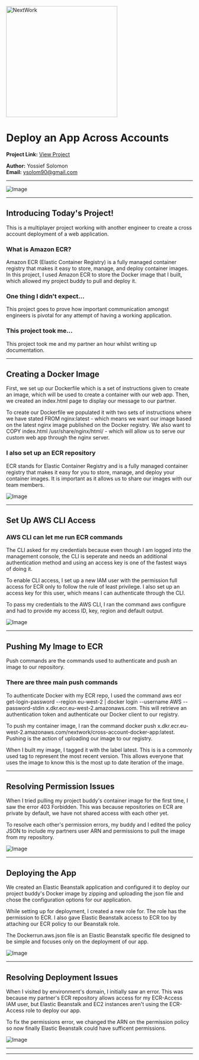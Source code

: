 <img src="https://cdn.prod.website-files.com/677c400686e724409a5a7409/6790ad949cf622dc8dcd9fe4_nextwork-logo-leather.svg" alt="NextWork" width="300" />

# Deploy an App Across Accounts

**Project Link:** [View Project](http://learn.nextwork.org/projects/aws-compute-ecr)

**Author:** Yossief Solomon  
**Email:** ysolom90@gmail.com

---

![Image](http://learn.nextwork.org/sparkling_violet_festive_wombat/uploads/aws-compute-ecr_3e91948719)

---

## Introducing Today's Project!

This is a multiplayer project working with another engineer to create a cross account deployment of a web application. 

### What is Amazon ECR?

Amazon ECR (Elastic Container Registry) is a fully managed container registry that makes it easy to store, manage, and deploy container images. In this project, I used Amazon ECR to store the Docker image that I built, which allowed my project buddy to pull and deploy it.

### One thing I didn't expect...

This project goes to prove how important communication amongst engineers is pivotal for any attempt of having a working application. 

### This project took me...

This project took me and my partner an hour whilst writing up documentation. 

---

## Creating a Docker Image

First, we set up our Dockerfile which is a set of instructions given to create an image, which will be used to create a container with our web app. Then, we created an index.html page to display our message to our partner. 

To create our Dockerfile we populated it with two sets of instructions where we have stated FROM nginx:latest - which means we want our image based on the latest nginx image published on the Docker registry. We also want to COPY index.html /usr/share/nginx/html/ - which will allow us to serve our custom web app through the nginx server.

### I also set up an ECR repository

ECR stands for Elastic Container Registry and is a fully managed container registry that makes it easy for you to store, manage, and deploy your container images. It is important as it allows us to share our images with our team members. 

![Image](http://learn.nextwork.org/sparkling_violet_festive_wombat/uploads/aws-compute-ecr_e7f8g9h0)

---

## Set Up AWS CLI Access

### AWS CLI can let me run ECR commands

The CLI asked for my credentials because even though I am logged into the management console, the CLI is seperate and needs an additional authentication method and using an access key is one of the fastest ways of doing it. 

To enable CLI access, I set up a new IAM user with the permission full access for ECR only to follow the rule of least privilege. I also set up an access key for this user, which means I can authenticate through the CLI.

To pass my credentials to the AWS CLI, I ran the command aws configure and had to provide my access ID, key, region and default output.  

![Image](http://learn.nextwork.org/sparkling_violet_festive_wombat/uploads/aws-compute-ecr_4aa3e4fe6)

---

## Pushing My Image to ECR

Push commands are the commands used to authenticate and push an image to our repository. 

### There are three main push commands

To authenticate Docker with my ECR repo, I used the command aws ecr get-login-password --region eu-west-2 | docker login --username AWS --password-stdin x.dkr.ecr.eu-west-2.amazonaws.com. This will retrieve an authentication token and authenticate our Docker client to our registry.

To push my container image, I ran the command docker push x.dkr.ecr.eu-west-2.amazonaws.com/nextwork/cross-account-docker-app:latest.  Pushing is the action of uploading our image to our registry. 

When I built my image, I tagged it with the label latest. This is is a commonly used tag to represent the most recent version. This allows everyone that uses the image to know this is the most up to date iteration of the image. 

---

## Resolving Permission Issues

When I tried pulling my project buddy's container image for the first time, I saw the error 403 Forbidden. This was because repositories on ECR are private by default, we have not shared access with each other yet. 

To resolve each other's permission errors, my buddy and I edited the policy JSON to include my partners user ARN and permissions to pull the image from my repository. 

![Image](http://learn.nextwork.org/sparkling_violet_festive_wombat/uploads/aws-compute-ecr_74b90da414)

---

## Deploying the App

We created an Elastic Beanstalk application and configured it to deploy our project buddy's Docker image by zipping and uploading the json file and chose the configuration options for our application.

While setting up for deployment, I created a new role for. The role has the permission to ECR. I also gave Elastic Beanstalk access to ECR too by attaching our ECR policy to our Beanstalk role. 

The Dockerrun.aws.json file is an Elastic Beanstalk specific file designed to be simple and focuses only on the deployment of our app.

![Image](http://learn.nextwork.org/sparkling_violet_festive_wombat/uploads/aws-compute-ecr_70ed85fa3)

---

## Resolving Deployment Issues

When I visited by environment's domain, I initially saw an error. This was because my partner's ECR repository allows access for my ECR-Access IAM user, but Elastic Beanstalk and EC2 instances aren't using the ECR-Access role to deploy our app.

To fix the permissions error, we changed the ARN on the permission policy so now finally Elastic Beanstalk could have sufficent permissions. 

![Image](http://learn.nextwork.org/sparkling_violet_festive_wombat/uploads/aws-compute-ecr_74b90da411)

---

---
